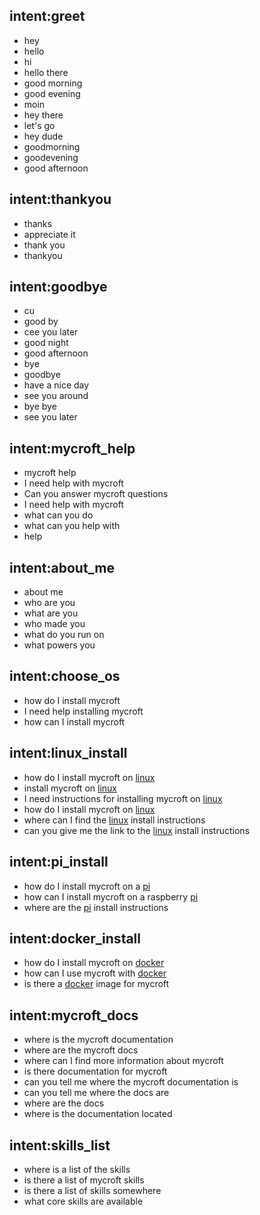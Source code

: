 ## intent:greet
- hey
- hello
- hi
- hello there
- good morning
- good evening
- moin
- hey there
- let's go
- hey dude
- goodmorning
- goodevening
- good afternoon

## intent:thankyou
- thanks
- appreciate it
- thank you
- thankyou


## intent:goodbye
- cu
- good by
- cee you later
- good night
- good afternoon
- bye
- goodbye
- have a nice day
- see you around
- bye bye
- see you later

## intent:mycroft_help
- mycroft help
- I need help with mycroft
- Can you answer mycroft questions
- I need help with mycroft
- what can you do
- what can you help with
- help

## intent:about_me
- about me
- who are you
- what are you
- who made you
- what do you run on
- what powers you

## intent:choose_os
- how do I install mycroft
- I need help installing mycroft
- how can I install mycroft


## intent:linux_install
- how do I install mycroft on [linux](os)
- install mycroft on [linux](os)
- I need instructions for installing mycroft on [linux](os)
- how do I install mycroft on [linux](os)
- where can I find the [linux](os) install instructions
- can you give me the link to the [linux](os) install instructions

## intent:pi_install
- how do I install mycroft on a [pi](os)
- how can I install mycroft on a raspberry [pi](os)
- where are the [pi](os) install instructions

## intent:docker_install
- how do I install mycroft on [docker](os)
- how can I use mycroft with [docker](os)
- is there a [docker](os) image for mycroft

## intent:mycroft_docs
- where is the mycroft documentation
- where are the mycroft docs
- where can I find more information about mycroft
- is there documentation for mycroft
- can you tell me where the mycroft documentation is
- can you tell me where the docs are
- where are the docs
- where is the documentation located

## intent:skills_list
- where is a list of the skills
- is there a list of mycroft skills
- is there a list of skills somewhere
- what core skills are available